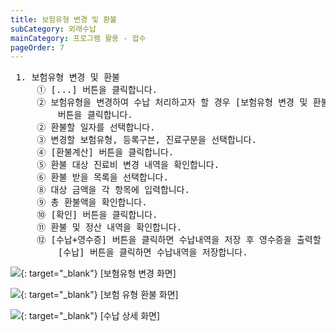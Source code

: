 ```yaml
---
title: 보험유형 변경 및 환불
subCategory: 외래수납
mainCategory: 프로그램 활용 - 접수
pageOrder: 7
---
```

<pre>
 <t2><bold>1. 보험유형 변경 및 환불</bold></t2>
     ① [...] 버튼을 클릭합니다.
     ② 보험유형을 변경하여 수납 처리하고자 할 경우 [보험유형 변경 및 환불(진료비 변경 과수납금 환불)]
         버튼을 클릭합니다.
     ② 환불할 일자를 선택합니다.
     ③ 변경할 보험유형, 등록구븐, 진료구분을 선택합니다.
     ④ [환불계산] 버튼을 클릭합니다.
     ⑤ 환불 대상 진료비 변경 내역을 확인합니다.
     ⑥ 환불 받을 목록을 선택합니다.
     ⑧ 대상 금액을 각 항목에 입력합니다.
     ⑨ 총 환불액을 확인합니다.
     ⑩ [확인] 버튼을 클릭합니다.
     ⑪ 환불 및 정산 내역을 확인합니다.
     ⑫ [수납+영수증] 버튼을 클릭하면 수납내역을 저장 후 영수증을 출력할 수 있습니다.
         [수납] 버튼을 클릭하면 수납내역을 저장합니다.
</pre>

[![](/images/{{page.url}}_1.png)](/images/{{page.url}}_1.png){: target="_blank"}
[보혐유형 변경 화면]

[![](/images/{{page.url}}_2.png)](/images/{{page.url}}_2.png){: target="_blank"}
[보험 유형 환불 화면]

[![](/images/{{page.url}}_3.png)](/images/{{page.url}}_3.png){: target="_blank"}
[수납 상세 화면]
